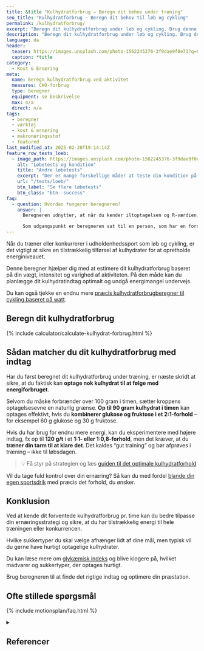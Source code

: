 ```yaml
---
title: &title "Kulhydratforbrug – Beregn dit behov under træning"
seo_title: "Kulhydratforbrug – Beregn dit behov til løb og cykling"
permalink: /kulhydratforbrug/
excerpt: "Beregn dit kulhydratforbrug under løb og cykling. Brug denne beregner til at planlægge dit kulhydratindtag og optimere din præstation."
description: "Beregn dit kulhydratforbrug under løb og cykling. Brug denne beregner til at planlægge dit kulhydratindtag og optimere din præstation."
language: da
header:
  teaser: https://images.unsplash.com/photo-1562245376-3f9dae9f0e73?q=60&w=400&h=300&auto=format&fit=crop&ixlib=rb-4.0.3&ixid=M3wxMjA3fDB8MHxwaG90by1wYWdlfHx8fGVufDB8fHx8fA%3D%3D
  caption: *title
category:
  - Kost & Ernæring
meta:
  name: Beregn kulhydratforbrug ved aktivitet
  measures: CHO-forbrug
  type: beregner
  equipment: se beskrivelse
  max: n/a
  direct: n/a
tags:
  - beregner
  - værktøj
  - kost & ernæring
  - makronæringsstof
  - featured
last_modified_at: 2025-02-20T19:14:14Z
feature_row_tests_loeb:
  - image_path: https://images.unsplash.com/photo-1562245376-3f9dae9f0e73?ixlib=rb-4.0.3&ixid=M3wxMjA3fDB8MHxwaG90by1wYWdlfHx8fGVufDB8fHx8fA%3D%3D&auto=format&fit=crop&w=300&q=10
    alt: "Løbetests og kondition"
    title: "Andre løbetests"
    excerpt: "Der er mange forskellige måder at teste din kondition på. Vi har samlet en lang række forskellige løbetests, hvor du også kan estimere dit kondital."
    url: "/tests/loeb/"
    btn_label: "Se flere løbetests"
    btn_class: "btn--success"
faq:
  - question: Hvordan fungerer beregneren?
    answer: |
      Beregneren udnytter, at når du kender iltoptagelsen og R-værdien, så kender du nogenlunde også forbruget af næringsstoffer.

      Som udgangspunkt er beregneren sat til en person, som har en fornuftig metabolisk profil ift. fedtforbrænding og kulhydratforbrænding.
---
```


Når du træner eller konkurrerer i udholdenhedssport som løb og cykling, er det vigtigt at sikre en tilstrækkelig tilførsel af kulhydrater for at opretholde energiniveauet.

Denne beregner hjælper dig med at estimere dit kulhydratforbrug baseret på din vægt, intensitet og varighed af aktiviteten. På den måde kan du planlægge dit kulhydratindtag optimalt og undgå energimangel undervejs.

Du kan også tjekke en endnu mere [præcis kulhydratforbrugberegner til cykling baseret på watt](/kulhydratforbrug-cykling-watt/).

## Beregn dit kulhydratforbrug

{% include calculator/calculate-kulhydrat-forbrug.html %}

## Sådan matcher du dit kulhydratforbrug med indtag

Har du først beregnet dit kulhydratforbrug under træning, er næste skridt at sikre, at du faktisk kan **optage nok kulhydrat til at følge med energiforbruget**.

Selvom du måske forbrænder over 100 gram i timen, sætter kroppens optagelsesevne en naturlig grænse. **Op til 90 gram kulhydrat i timen** kan optages effektivt, hvis du **kombinerer glukose og fruktose i et 2:1-forhold** – for eksempel 60 g glukose og 30 g fruktose.

Hvis du har brug for endnu mere energi, kan du eksperimentere med højere indtag, fx op til **120 g/t** i et **1:1- eller 1:0,8-forhold**, men det kræver, at du **træner din tarm til at klare det**. Det kaldes “gut training” og bør afprøves i træning – ikke til løbsdagen.

> 💡 Få styr på strategien og læs [guiden til det optimale kulhydratforhold](/optimale-kulhydrat-forhold/)

Vil du tage fuld kontrol over din ernæring? Så kan du med fordel [blande din egen sportsdrik](/sportsdrik/) med præcis det forhold, du ønsker.

## Konklusion

Ved at kende dit forventede kulhydratforbrug pr. time kan du bedre tilpasse din ernæringsstrategi og sikre, at du har tilstrækkelig energi til hele træningen eller konkurrencen.

Hvilke sukkertyper du skal vælge afhænger lidt af dine mål, men typisk vil du gerne have hurtigt optagelige kulhydrater.

Du kan læse mere om [glykæmisk indeks](/glykaemisk-indeks/) og blive klogere på, hvilket madvarer og sukkertyper, der optages hurtigt.

Brug beregneren til at finde det rigtige indtag og optimere din præstation.

## Ofte stillede spørgsmål

{% include motionsplan/faq.html %}

<details markdown="1" class="references">
  <summary><h2 id="references">Referencer</h2></summary>

</details>